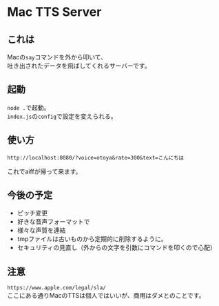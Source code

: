 # Mac TTS Server
## これは
Macの`say`コマンドを外から叩いて、  
吐き出されたデータを飛ばしてくれるサーバーです。

## 起動
`node .`で起動。  
`index.js`の`config`で設定を変えられる。  
## 使い方
```
http://localhost:8080/?voice=otoya&rate=300&text=こんにちは
```
これでaiffが帰って来ます。
## 今後の予定
- ピッチ変更
- 好きな音声フォーマットで
- 様々な声質を連結
- tmpファイルは古いものから定期的に削除するように。
- セキュリティの見直し（外からの文字を引数にコマンドを叩くので心配）
## 注意
`https://www.apple.com/legal/sla/`  
ここにある通りMacのTTSは個人ではいいが、商用はダメとのことです。